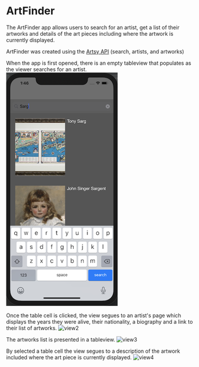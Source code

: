 # ArtFinder

The ArtFinder app allows users to search for an artist, get a list of their artworks
and details of the art pieces including where the artwork is currently displayed.

ArtFinder was created using the [Artsy API](https://developers.artsy.net) (search, artists, and artworks)

When the app is first opened, there is an empty tableview that populates as the viewer searches for an artist.
![view1](Assests/screenshot1.png)



Once the table cell is clicked, the view segues to an artist's page which displays the years they were alive, their nationality, a biography and a link to their list of artworks.
![view2](screenshot2.png)

The artworks list is presented in a tableview.
![view3](screenshot3.png)

By selected a table cell the view segues to a description of the artwork included where the art piece is currently displayed.
![view4](screenshot4.png)
